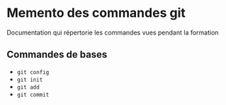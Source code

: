 Memento des commandes git
=========================

Documentation qui répertorie les commandes vues pendant la formation

## Commandes de bases

* `git config`
* `git init`
* `git add`
* `git commit`
